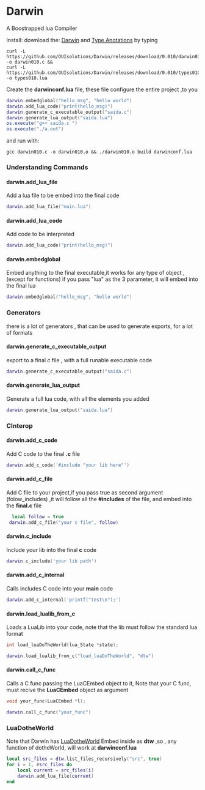 # Darwin
A Boostrapped lua Compiler

Install:
download the: [Darwin](https://github.com/OUIsolutions/Darwin/releases/download/0.010/darwin010.c)
and [Type Anotations](https://github.com/OUIsolutions/Darwin/releases/download/0.010/types010.lua)
by typing
```shel
curl -L https://github.com/OUIsolutions/Darwin/releases/download/0.010/darwin010.c -o darwin010.c &&
curl -L https://github.com/OUIsolutions/Darwin/releases/download/0.010/types010.lua -o types010.lua

```

Create the **darwinconf.lua** file, these file configure the entire project ,to you

```lua
darwin.embedglobal("hello_msg", "hello world")
darwin.add_lua_code("print(hello_msg)")
darwin.generate_c_executable_output("saida.c")
darwin.generate_lua_output("saida.lua")
os.execute("g++ saida.c ")
os.execute("./a.out")


```
and run with:
```shel
gcc darwin010.c -o darwin010.o && ./darwin010.o build darwinconf.lua
```

### Understanding Commands

#### darwin.add_lua_file

Add a lua file to be embed into the final  code

```lua
darwin.add_lua_file("main.lua")
```

#### darwin.add_lua_code
Add code to be interpreted
```lua
darwin.add_lua_code("print(hello_msg)")
```


#### darwin.embedglobal
Embed anything to the final executable,it works for any type of object ,(except for functions)
if you pass "lua" as the 3 parameter, it will embed into the final lua
```lua
darwin.embedglobal("hello_msg", "hello world")
```

### Generators
there is a lot of generators , that can be used to generate exports, for a lot
of formats

#### darwin.generate_c_executable_output
export to a final *c* file , with a full runable executable code
```lua
darwin.generate_c_executable_output("saida.c")
```
#### darwin.generate_lua_output
Generate a full lua code, with all the elements you added
```lua
darwin.generate_lua_output("saida.lua")
```
### CInterop
#### darwin.add_c_code
Add C code to the final **.c** file

```lua
darwin.add_c_code('#include "your lib here"')
```

#### darwin.add_c_file
Add C file to your project,if you pass true as second argument (folow_includes) ,it will follow
all the **#includes** of the file, and embed into the **final.c** file
```lua
  local follow = true
 darwin.add_c_file("your c file", follow)
```
#### darwin.c_include
Include your lib into the final **c** code

```lua
darwin.c_include('your lib path')
```
#### darwin.add_c_internal
Calls includes C code into your **main** code
```lua
darwin.add_c_internal('printf("test\n");')
```
#### darwin.load_lualib_from_c
Loads a LuaLib into your code, note that the lib must follow the standard lua format
```c
int load_luaDoTheWorld(lua_State *state);
```
```lua
darwin.load_lualib_from_c("load_luaDoTheWorld", "dtw")
```

#### darwin.call_c_func
Calls a C func passing the LuaCEmbed object to it,
Note that your C func, must recive the **LuaCEmbed** object as argument
```c
void your_func(LuaCEmbed *l);
```
```lua
darwin.call_c_func("your_func")
```
### LuaDotheWorld
Note that Darwin has [LuaDotheWorld](https://github.com/OUIsolutions/LuaDoTheWorld) Embed inside
as **dtw** ,so , any function of dotheWorld, will work at  **darwinconf.lua**
```lua
local src_files = dtw.list_files_recursively("src", true)
for i = 1, #src_files do
    local current = src_files[i]
    darwin.add_lua_file(current)
end
```
